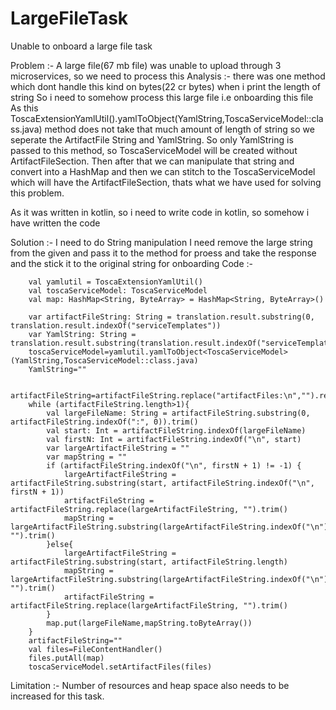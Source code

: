 # LargeFileTask
Unable to onboard a large file task

Problem :- A large file(67 mb file) was unable to upload through 3 microservices, so we need to process this
Analysis :- there was one method which dont handle this kind on bytes(22 cr bytes) when i print the length of string
So i need to somehow process this large file i.e onboarding this file
As this ToscaExtensionYamlUtil().yamlToObject<ToscaServiceModel>(YamlString,ToscaServiceModel::class.java) method does not take that much amount of length of string so we seperate the ArtifactFile String and YamlString.
So only YamlString is passed to this method, so ToscaServiceModel will be created without ArtifactFileSection.
Then after that we can manipulate that string and convert into a HashMap and then we can stitch to the ToscaServiceModel which will have the ArtifactFileSection, thats what we have used for solving this problem.

As it was written in kotlin, so i need to write code in kotlin, so somehow i have written the code

Solution :- I need to do String manipulation
I need remove the large string from the given and pass it to the method for proess and take the response and the stick it to the original string for onboarding
Code :- 
        
        val yamlutil = ToscaExtensionYamlUtil()
        val toscaServiceModel: ToscaServiceModel
        val map: HashMap<String, ByteArray> = HashMap<String, ByteArray>()
      
        var artifactFileString: String = translation.result.substring(0, translation.result.indexOf("serviceTemplates"))
        var YamlString: String = translation.result.substring(translation.result.indexOf("serviceTemplates"))
        toscaServiceModel=yamlutil.yamlToObject<ToscaServiceModel>(YamlString,ToscaServiceModel::class.java)
        YamlString=""

        artifactFileString=artifactFileString.replace("artifactFiles:\n","").replace("files:\n","")
        while (artifactFileString.length>1){
            val largeFileName: String = artifactFileString.substring(0, artifactFileString.indexOf(":", 0)).trim()
            val start: Int = artifactFileString.indexOf(largeFileName)
            val firstN: Int = artifactFileString.indexOf("\n", start)
            var largeArtifactFileString = ""
            var mapString = ""
            if (artifactFileString.indexOf("\n", firstN + 1) != -1) {
                largeArtifactFileString = artifactFileString.substring(start, artifactFileString.indexOf("\n", firstN + 1))
                artifactFileString = artifactFileString.replace(largeArtifactFileString, "").trim()
                mapString = largeArtifactFileString.substring(largeArtifactFileString.indexOf("\n")).replace("\n", "").trim()
            }else{
                largeArtifactFileString = artifactFileString.substring(start, artifactFileString.length)
                mapString = largeArtifactFileString.substring(largeArtifactFileString.indexOf("\n")).replace("\n", "").trim()
                artifactFileString = artifactFileString.replace(largeArtifactFileString, "").trim()
            }
            map.put(largeFileName,mapString.toByteArray())
        }
        artifactFileString=""
        val files=FileContentHandler()
        files.putAll(map)
        toscaServiceModel.setArtifactFiles(files)


Limitation :- Number of resources and heap space also needs to be increased for this task. 
